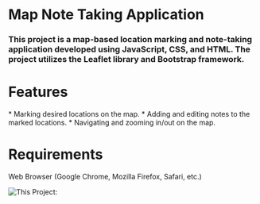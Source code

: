 <h1> Map Note Taking Application</h1>

<h3>This project is a map-based location marking and note-taking application developed using JavaScript, CSS, and HTML. The project utilizes the Leaflet library and Bootstrap framework.</h3>

<h1>Features</h1>

<p>
  * Marking desired locations on the map.
  * Adding and editing notes to the marked locations.
  * Navigating and zooming in/out on the map.</p>

  <h1>Requirements</h1>

  <p>Web Browser (Google Chrome, Mozilla Firefox, Safari, etc.)</p>

  ![This Project:](map.gif)
